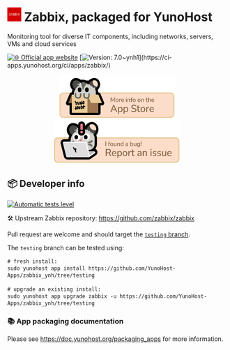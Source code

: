 <!--
N.B.: This README was automatically generated by <https://github.com/YunoHost/apps_tools/blob/main/readme_generator>
It shall NOT be edited by hand.
-->

<h1>
  <img src="https://raw.githubusercontent.com/YunoHost/apps/main/logos/zabbix.png" width="32px" alt="Logo of Zabbix">
  Zabbix, packaged for YunoHost
</h1>

Monitoring tool for diverse IT components, including networks, servers, VMs and cloud services

[![🌐 Official app website](https://img.shields.io/badge/Official_app_website-darkgreen?style=for-the-badge)](https://www.zabbix.com)
[![Version: 7.0~ynh1](https://img.shields.io/badge/Version-7.0~ynh1-rgba(0,150,0,1)?style=for-the-badge)](https://ci-apps.yunohost.org/ci/apps/zabbix/)

<div align="center">
<a href="https://apps.yunohost.org/app/zabbix"><img height="100px" src="https://github.com/YunoHost/yunohost-artwork/raw/refs/heads/main/badges/neopossum-badges/badge_more_info_on_the_appstore.svg"/></a>
<a href="https://github.com/YunoHost-Apps/zabbix_ynh/issues"><img height="100px" src="https://github.com/YunoHost/yunohost-artwork/raw/refs/heads/main/badges/neopossum-badges/badge_report_an_issue.svg"/></a>
</div>

## 📦 Developer info

[![Automatic tests level](https://apps.yunohost.org/badge/cilevel/zabbix)](https://ci-apps.yunohost.org/ci/apps/zabbix/)

🛠️ Upstream Zabbix repository: <https://github.com/zabbix/zabbix>

Pull request are welcome and should target the [`testing` branch](https://github.com/YunoHost-Apps/zabbix_ynh/tree/testing).

The `testing` branch can be tested using:
```
# fresh install:
sudo yunohost app install https://github.com/YunoHost-Apps/zabbix_ynh/tree/testing

# upgrade an existing install:
sudo yunohost app upgrade zabbix -u https://github.com/YunoHost-Apps/zabbix_ynh/tree/testing
```

### 📚 App packaging documentation

Please see <https://doc.yunohost.org/packaging_apps> for more information.
